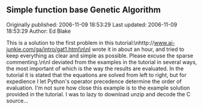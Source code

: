 ## Simple function base Genetic Algorithm 
Originally published: 2006-11-09 18:53:29 
Last updated: 2006-11-09 18:53:29 
Author: Ed Blake 
 
This is a solution to the first problem in this tutorial:\nhttp://www.ai-junkie.com/ga/intro/gat1.html\n\nI wrote it in about an hour, and tried to keep everything as clear and simple as possible.  Please excuse the sparse commenting.\n\nI deviated from the examples in the tutorial in several ways, the most important of which is the way the results are evaluated.  In the tutorial it is stated that the equations are solved from left to right, but for expedience I let Python's operator precedence determine the order of evaluation.  I'm not sure how close this example is to the example solution provided in the tutorial. I was to lazy to download unzip and decode the C source...